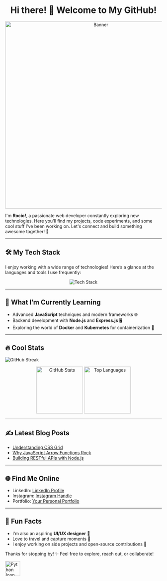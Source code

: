 <div align="center">

# Hi there! 👋 Welcome to My GitHub!

<img src="https://github.com/user-attachments/assets/8578ef4c-0e1d-4407-8c42-6803c7a71d15" alt="Banner" width="600" />

</div>

I'm **Rocio!**, a passionate web developer constantly exploring new technologies. Here you'll find my projects, code experiments, and some cool stuff I’ve been working on. Let's connect and build something awesome together! 🚀

---

## 🛠️ My Tech Stack

I enjoy working with a wide range of technologies! Here’s a glance at the languages and tools I use frequently:

<div align="center">
  <img src="https://skillicons.dev/icons?i=html,css,javascript,python,git,github,vscode,bootstrap&theme=light" alt="Tech Stack" />
</div>

---

## 🌱 What I’m Currently Learning

- Advanced **JavaScript** techniques and modern frameworks 🌐
- Backend development with **Node.js** and **Express.js** 🖥️
- Exploring the world of **Docker** and **Kubernetes** for containerization 🐳

---

## 🔥 Cool Stats

![GitHub Streak](https://github-readme-streak-stats.herokuapp.com/?user=TuUsuario&theme=radical&hide_border=true)

<div align="center">
  <img src="https://github-readme-stats.vercel.app/api?username=TuUsuario&show_icons=true&theme=radical" alt="GitHub Stats" height="150px"/>
  <img src="https://github-readme-stats.vercel.app/api/top-langs/?username=TuUsuario&layout=compact&theme=radical" alt="Top Languages" height="150px"/>
</div>

---

## ✍️ Latest Blog Posts

- [Understanding CSS Grid](https://tu-sitio-web.com/css-grid)
- [Why JavaScript Arrow Functions Rock](https://tu-sitio-web.com/js-arrow-functions)
- [Building RESTful APIs with Node.js](https://tu-sitio-web.com/node-rest-api)

---

## 🌐 Find Me Online

- LinkedIn: [LinkedIn Profile]([https://linkedin.com/in/tuusuario](https://www.linkedin.com/in/rocio-livingston?utm_source=share&utm_campaign=share_via&utm_content=profile&utm_medium=ios_app))
- Instagram: [Instagram Handle]([https://twitter.com/tuusuario](https://www.instagram.com/chica.community?igsh=dmt5MXJueWRoZ253&utm_source=qr))
- Portfolio: [Your Personal Portfolio]([https://tusitioweb.com](https://66f76a22a744c23f519363c9--jolly-pie-dfaba8.netlify.app/))

---

## 🎨 Fun Facts

- I'm also an aspiring **UI/UX designer** 🎨
- Love to travel and capture moments 📸
- I enjoy working on side projects and open-source contributions 🤝

Thanks for stopping by! ✨ Feel free to explore, reach out, or collaborate!


  </tr>
  <tr>
    <td style="border: 1px solid #ddd; padding: 8px;">
      <a href="https://www.python.org/">
        <img height="48px" width="48px" alt="Python Icon" src="https://skillicons.dev/icons?i=python"/>
      </a>
    </td>
    <td style="border: 1px solid #ddd; padding: 8px;"></td>
  </tr>
</table>
